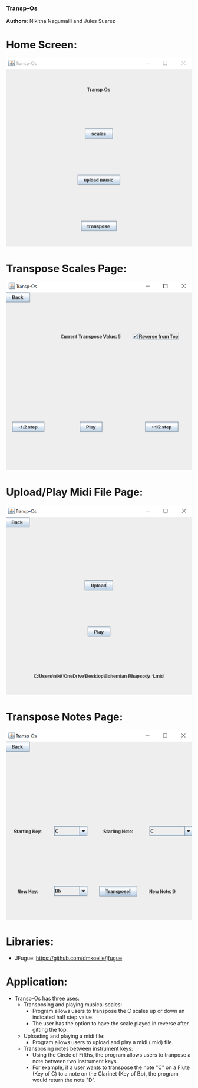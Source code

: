 ### Transp-Os

**Authors**: Nikitha Nagumalli and Jules Suarez


# Home Screen:
![](images/readme1.png)

# Transpose Scales Page: 
![](images/readme2.png)

# Upload/Play Midi File Page:
![](images/readme3.png)

# Transpose Notes Page:
![](images/readme4.png)


# Libraries:
 - JFugue: https://github.com/dmkoelle/jfugue
 
# Application:  
- Transp-Os has three uses:
  - Transposing and playing musical scales:
    - Program allows users to transpose the C scales up or down an indicated half step value.
    - The user has the option to have the scale played in reverse after gitting the top.
  - Uploading and playing a midi file:
    - Program allows users to upload and play a midi (.mid) file.
  - Transposing notes between instrument keys: 
    - Using the Circle of Fifths, the program allows users to tranpose a note between two instrument keys.
    - For example, if a user wants to transpose the note "C" on a Flute (Key of C) to a note on the Clarinet (Key of Bb),
      the program would return the note "D".
